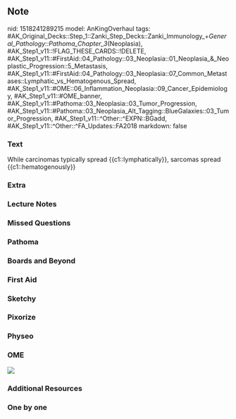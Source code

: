 ## Note
nid: 1518241289215
model: AnKingOverhaul
tags: #AK_Original_Decks::Step_1::Zanki_Step_Decks::Zanki_Immunology_+_General_Pathology::Pathoma_Chapter_3_(Neoplasia), #AK_Step1_v11::!FLAG_THESE_CARDS::!DELETE, #AK_Step1_v11::#FirstAid::04_Pathology::03_Neoplasia::01_Neoplasia_&_Neoplastic_Progression::5_Metastasis, #AK_Step1_v11::#FirstAid::04_Pathology::03_Neoplasia::07_Common_Metastases::Lymphatic_vs_Hematogenous_Spread, #AK_Step1_v11::#OME::06_Inflammation_Neoplasia::09_Cancer_Epidemiology, #AK_Step1_v11::#OME_banner, #AK_Step1_v11::#Pathoma::03_Neoplasia::03_Tumor_Progression, #AK_Step1_v11::#Pathoma::03_Neoplasia_Alt_Tagging::BlueGalaxies::03_Tumor_Progression, #AK_Step1_v11::^Other::^EXPN::BGadd, #AK_Step1_v11::^Other::^FA_Updates::FA2018
markdown: false

### Text
While carcinomas typically spread {{c1::lymphatically}}, sarcomas spread {{c1::hematogenously}}

### Extra


### Lecture Notes


### Missed Questions


### Pathoma


### Boards and Beyond


### First Aid


### Sketchy


### Pixorize


### Physeo


### OME
<div class="ome-widget">
  <a href="https://onlinemeded.org?ref=anki"><img src=
  "_OME_AnkiFlashcards_General_4.png"></a>
</div>

### Additional Resources


### One by one

